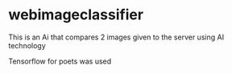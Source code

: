 # webimageclassifier

This is an Ai that compares 2 images given to the server using AI technology

Tensorflow for poets was used
